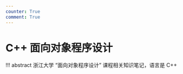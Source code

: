 ```yaml
---
counter: True
comment: True
---
```


# C++ 面向对象程序设计

!!! abstract
    浙江大学 “面向对象程序设计” 课程相关知识笔记，语言是 C++

